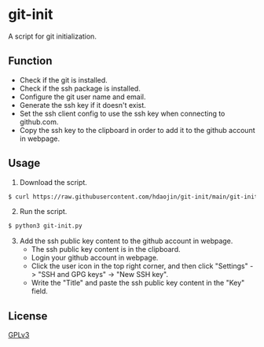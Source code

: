 # git-init
A script for git initialization.

## Function

* Check if the git is installed.
* Check if the ssh package is installed.
* Configure the git user name and email.
* Generate the ssh key if it doesn't exist.
* Set the ssh client config to use the ssh key when connecting to github.com.
* Copy the ssh key to the clipboard in order to add it to the github account in webpage.
  
## Usage

1. Download the script.

```bash
$ curl https://raw.githubusercontent.com/hdaojin/git-init/main/git-init.py
```

2. Run the script.

```bash
$ python3 git-init.py
```

3. Add the ssh public key content to the github account in webpage.
   * The ssh public key content is in the clipboard.
   * Login your github account in webpage.
   * Click the user icon in the top right corner, and then click "Settings" -> "SSH and GPG keys" -> "New SSH key".
   * Write the "Title" and paste the ssh public key content in the "Key" field.

## License

[GPLv3](https://www.gnu.org/licenses/gpl-3.0.en.html)